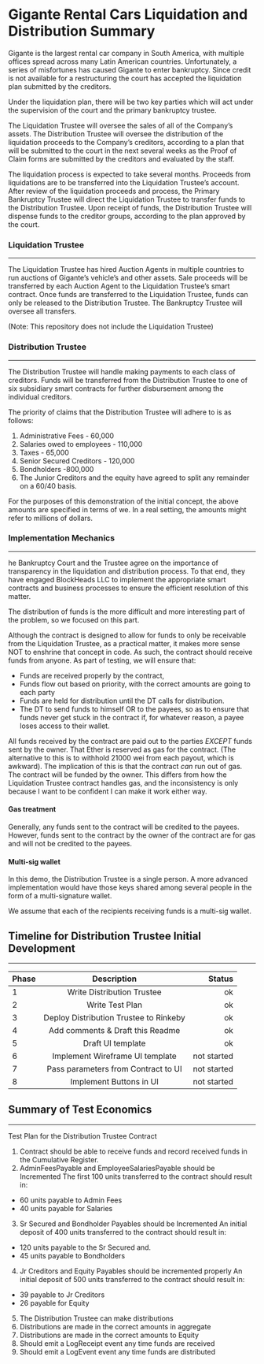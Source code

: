 # Gigante Rental Cars Liquidation and Distribution Summary 

Gigante is the largest rental car company in South America, with multiple offices spread across many Latin American countries. Unfortunately, a series of misfortunes has caused Gigante to enter bankruptcy.  Since credit is not available for a restructuring the court has accepted the liquidation plan submitted by the creditors. 

Under the liquidation plan, there will be two key parties which will act under the supervision of the court and the primary bankruptcy trustee. 

The Liquidation Trustee will oversee the sales of all of the Company’s assets.
The Distribution Trustee will oversee the distribution of the liquidation proceeds to the Company’s creditors, according to a plan that will be submitted to the court in the next several weeks as the Proof of Claim forms are submitted by the creditors and evaluated by the staff. 

The liquidation process is expected to take several months. Proceeds from liquidations are to be transferred into the Liquidation Trustee’s account.  After review of the liquidation proceeds and process, the Primary Bankruptcy Trustee will direct the Liquidation Trustee to transfer funds to the Distribution Trustee.  Upon receipt of funds, the Distribution Trustee will dispense funds to the creditor groups, according to the plan approved by the court. 



### Liquidation Trustee
---

The Liquidation Trustee has hired Auction Agents in multiple countries to run auctions of Gigante’s vehicle’s and other assets. Sale proceeds will be transferred by each Auction Agent to the Liquidation Trustee’s smart contract. Once funds are transferred to the Liquidation Trustee, funds can only be released to the Distribution Trustee. The Bankruptcy Trustee will oversee all transfers. 

(Note: This repository does not include the Liquidation Trustee) 

### Distribution Trustee
---

The Distribution Trustee will handle making payments to each class of creditors. Funds will be transferred from the Distribution Trustee to one of six subsidiary smart contracts for further disbursement among the individual creditors. 

The priority of claims that the Distribution Trustee will adhere to is as follows: 
1. Administrative Fees - 60,000
2. Salaries owed to employees - 110,000
3. Taxes - 65,000
4. Senior Secured Creditors - 120,000
5. Bondholders -800,000
6. The Junior Creditors and the equity have agreed to split any remainder on a 60/40 basis. 

For the purposes of this demonstration of the initial concept, the above amounts are specified in terms of we.  In a real setting, the amounts might refer to millions of dollars. 





### Implementation Mechanics
---

he Bankruptcy Court and the Trustee agree on the importance of transparency in the liquidation and distribution process. To that end, they have engaged BlockHeads LLC to implement the appropriate smart contracts and business processes to ensure the efficient resolution of this matter.   

The distribution of funds is the more difficult and more interesting part of the problem, so we focused on this part. 

Although the contract is designed to allow for funds to only be receivable from the Liquidation Trustee, as a practical matter, it makes more sense NOT to enshrine that concept in code. As such, the contract should receive funds from anyone. As part of testing, we will ensure that: 

* Funds are received properly by the contract, 
* Funds flow out based on priority, with the correct amounts are going to each party
* Funds are held for distribution until the DT calls for distribution. 
* The DT to send funds to himself OR to the payees, so as to ensure that funds never get stuck in the contract if, for whatever reason, a payee loses access to their wallet. 

All funds received by the contract are paid out to the parties *EXCEPT* funds sent by the owner.  That Ether is reserved as gas for the contract. (The alternative to this is to withhold 21000 wei from each payout, which is awkward).  The implication of this is that the contract *can* run out of gas.  The contract will be funded by the owner.  This differs from how the Liquidation Trustee contract handles gas, and the inconsistency is only because I want to be confident I can make it work either way. 

#### Gas treatment
Generally, any funds sent to the contract will be credited to the payees.  However, funds sent to the contract by the owner of the contract are for gas and will not be credited to the payees. 

#### Multi-sig wallet
In this demo, the Distribution Trustee is a single person.  A more advanced implementation would have those keys shared among several people in the form of a multi-signature wallet.  

We assume that each of the recipients receiving funds is a multi-sig wallet. 

## Timeline for Distribution Trustee Initial Development
___

| Phase  | Description           | Status  |
| ------ |:-------------:| -----:|
| 1      | Write Distribution Trustee | ok |
| 2      | Write Test Plan      |   ok |
| 3      | Deploy Distribution Trustee to Rinkeby      |  ok |
| 4      | Add comments & Draft this Readme     |  ok |
| 5      | Draft UI template       |  ok |
| 6      | Implement Wireframe UI template       |  not started |
| 7      | Pass parameters from Contract to UI       |  not started |
| 8      | Implement Buttons in UI       |  not started |



## Summary of Test Economics
___

Test Plan for the Distribution Trustee Contract 
1. Contract should be able to receive funds and record received funds in the Cumulative Register.
2. AdminFeesPayable and EmployeeSalariesPayable should be Incremented
The first 100 units transferred to the contract should result in: 
* 60 units payable to Admin Fees
* 40 units payable for Salaries
3. Sr Secured and Bondholder Payables should be Incremented
An initial deposit of 400 units transferred to the contract should result in: 
* 120 units payable to the Sr Secured and. 
* 45 units payable to Bondholders
4. Jr Creditors and Equity Payables should be incremented properly
An initial deposit of 500 units transferred to the contract should result in: 
* 39 payable to Jr Creditors
* 26 payable for Equity
5. The Distribution Trustee can make distributions
6. Distributions are made in the correct amounts in aggregate
7. Distributions are made in the correct amounts to Equity
8. Should emit a LogReceipt event any time funds are received
9. Should emit a LogEvent event any time funds are distributed





